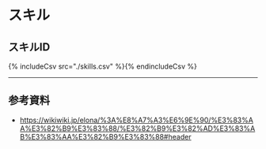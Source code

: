 # スキル
## スキルID
{% includeCsv src="./skills.csv" %}{% endincludeCsv %}

---

## 参考資料
* https://wikiwiki.jp/elona/%3A%E8%A7%A3%E6%9E%90/%E3%83%AA%E3%82%B9%E3%83%88/%E3%82%B9%E3%82%AD%E3%83%AB%E3%83%AA%E3%82%B9%E3%83%88#header
